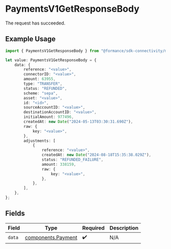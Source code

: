 # PaymentsV1GetResponseBody

The request has succeeded.

## Example Usage

```typescript
import { PaymentsV1GetResponseBody } from "@formance/sdk-connectivity/models/operations";

let value: PaymentsV1GetResponseBody = {
    data: {
        reference: "<value>",
        connectorID: "<value>",
        amount: 63955,
        type: "TRANSFER",
        status: "REFUNDED",
        scheme: "sepa",
        asset: "<value>",
        id: "<id>",
        sourceAccountID: "<value>",
        destinationAccountID: "<value>",
        initialAmount: 977496,
        createdAt: new Date("2024-05-13T03:30:31.690Z"),
        raw: {
            key: "<value>",
        },
        adjustments: [
            {
                reference: "<value>",
                createdAt: new Date("2024-08-18T15:35:38.029Z"),
                status: "REFUNDED_FAILURE",
                amount: 338159,
                raw: {
                    key: "<value>",
                },
            },
        ],
    },
};
```

## Fields

| Field                                                    | Type                                                     | Required                                                 | Description                                              |
| -------------------------------------------------------- | -------------------------------------------------------- | -------------------------------------------------------- | -------------------------------------------------------- |
| `data`                                                   | [components.Payment](../../models/components/payment.md) | :heavy_check_mark:                                       | N/A                                                      |